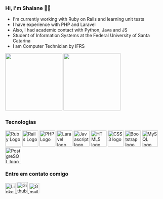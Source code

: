 ### Hi, i'm Shaiane 👩‍🦰

<ul>
  <li>  I'm currently working with Ruby on Rails and learning unit tests </li>
  <li>  I have experience with PHP and Laravel </li>
  <li>  Also, I had academic contact with Python, Java and JS </li>
  <li>  Student of Information Systems at the Federal University of Santa Catarina </li>
  <li>  I am Computer Technician by IFRS </li>
</ul>

<div>
  <img height="180" src="https://github-readme-stats.vercel.app/api?username=ShaianeBoesing&show_icons=true&theme=dracula&include_all_commits=true"/>
  <img height="180" style="align-self:end" src="https://github-readme-stats.vercel.app/api/top-langs/?username=ShaianeBoesing&layout=compact&langs_count=7&theme=dracula"/>
</div>

<h3> Tecnologias </h3>
<div> 
  <img src="https://cdn.svgporn.com/logos/ruby.svg" alt="Ruby Logo" width="50"> 
  <img src="https://cdn.svgporn.com/logos/rails.svg" alt="Rails Logo" width="50"> 
  <img src="https://cdn.svgporn.com/logos/php.svg" alt="PHP Logo" width="50"> 
  <img  src="https://cdn.svgporn.com/logos/laravel.svg" alt="Laravel logo" height="50">
  <img src="https://cdn.svgporn.com/logos/javascript.svg" alt="Javascript logo" width="50">  
  <img  src="https://cdn.svgporn.com/logos/html-5.svg" alt="HTML5 logo" height="50">
  <img  src="https://cdn.svgporn.com/logos/css-3.svg" alt="CSS3 logo" height="50">
  <img src="https://cdn.svgporn.com/logos/bootstrap.svg" alt="Bootstrap logo" height="50">
  <img src="https://cdn.svgporn.com/logos/mysql.svg" alt="MySQL logo" height="50">
  <img src="https://cdn.svgporn.com/logos/postgresql.svg" alt="PostgreSQL logo" height="50>
  <img src="https://www.vectorlogo.zone/logos/jquery/jquery-icon.svg" alt="Jquery logo" height="50"

</div>

<h3> Entre em contato comigo</h3>
<div>  
  <a href="https://www.linkedin.com/in/shaiane-boesing-rodrigues-borges-3887941b2/" target="_blank">
     <img src="https://cdn.svgporn.com/logos/linkedin-icon.svg" alt="Linkedin Logo" width="32">
  </a>
  <a href="https://github.com/ShaianeBoesing" target="_blank">
    <img src="https://cdn.svgporn.com/logos/github-octocat.svg" alt="Github Logo" width="35"> 
  </a> 
  <a href="mailto:shaianeboesingrb@gmail.com" target="_blank">
    <img src="https://cdn.svgporn.com/logos/google-gmail.svg" alt="Gmail logo" height="32">
  </a>
</div>



